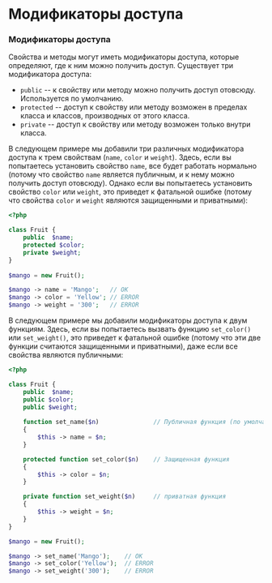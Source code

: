 # Модификаторы доступа

### Модификаторы доступа

Свойства и методы могут иметь модификаторы доступа, которые определяют, где к ним можно получить доступ. Существует три модификатора доступа:

- `public` -- к свойству или методу можно получить доступ отовсюду. Используется по умолчанию.
- `protected` -- доступ к свойству или методу возможен в пределах класса и классов, производных от этого класса.
- `private` -- доступ к свойству или методу возможен только внутри класса.

В следующем примере мы добавили три различных модификатора доступа к трем свойствам (`name`, `color` и `weight`). Здесь, если вы попытаетесь установить свойство `name`, все будет работать нормально (потому что свойство `name` является публичным, и к нему можно получить доступ отовсюду). Однако если вы попытаетесь установить свойство `color` или `weight`, это приведет к фатальной ошибке (потому что свойства `color` и `weight` являются защищенными и приватными):

```php
<?php

class Fruit {  
	public  $name;  
	protected $color;  
	private $weight;  
}  
  
$mango = new Fruit();  

$mango -> name = 'Mango';	// OK  
$mango -> color = 'Yellow';	// ERROR  
$mango -> weight = '300';	// ERROR
```

В следующем примере мы добавили модификаторы доступа к двум функциям. Здесь, если вы попытаетесь вызвать функцию `set_color()` или `set_weight()`, это приведет к фатальной ошибке (потому что эти две функции считаются защищенными и приватными), даже если все свойства являются публичными:

```php
<?php  

class Fruit {  
	public  $name;  
	public $color;  
	public $weight;  
  
	function set_name($n)				// Публичная функция (по умолчанию)
	{
		$this -> name = $n;
	}

	protected function set_color($n)	// Защищенная функция
	{
		$this -> color = $n;  
	}

	private function set_weight($n)		// приватная функция
	{
		$this -> weight = $n;
	}
}

$mango = new Fruit();

$mango -> set_name('Mango');	// OK  
$mango -> set_color('Yellow');	// ERROR  
$mango -> set_weight('300');	// ERROR
```
